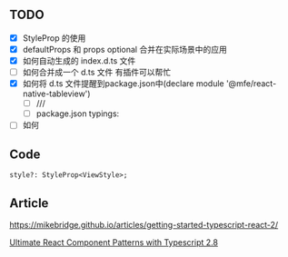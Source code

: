 ## TODO
- [x] StyleProp 的使用
- [x] defaultProps 和 props optional 合并在实际场景中的应用
- [x] 如何自动生成的 index.d.ts 文件
- [ ] 如何合并成一个 d.ts 文件 有插件可以帮忙
- [x] 如何将 d.ts 文件提醒到package.json中(declare module '@mfe/react-native-tableview')
  - [ ] /// <reference path="./index.d.ts" />
  - [ ] package.json typings:
- [ ] 如何

## Code 

```
style?: StyleProp<ViewStyle>;
```

## Article

https://mikebridge.github.io/articles/getting-started-typescript-react-2/

[Ultimate React Component Patterns with Typescript 2.8](https://medium.com/@martin_hotell/ultimate-react-component-patterns-with-typescript-2-8-82990c516935)